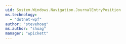 ```yaml
---
uid: System.Windows.Navigation.JournalEntryPosition
ms.technology: 
  - "dotnet-wpf"
author: "stevehoag"
ms.author: "shoag"
manager: "wpickett"
---
```

